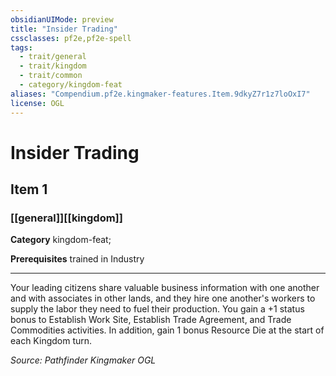```yaml
---
obsidianUIMode: preview
title: "Insider Trading"
cssclasses: pf2e,pf2e-spell
tags:
  - trait/general
  - trait/kingdom
  - trait/common
  - category/kingdom-feat
aliases: "Compendium.pf2e.kingmaker-features.Item.9dkyZ7r1z7loOxI7"
license: OGL
---
```

# Insider Trading
## Item 1
### [[general]][[kingdom]]

**Category** kingdom-feat; 



**Prerequisites** trained in Industry
* * *
Your leading citizens share valuable business information with one another and with associates in other lands, and they hire one another's workers to supply the labor they need to fuel their production. You gain a +1 status bonus to Establish Work Site, Establish Trade Agreement, and Trade Commodities activities. In addition, gain 1 bonus Resource Die at the start of each Kingdom turn.

*Source: Pathfinder Kingmaker*
*OGL*